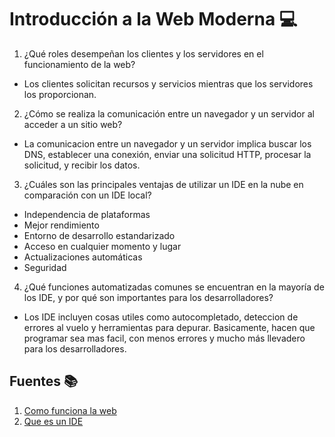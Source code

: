 # Introducción a la Web Moderna 💻

1. ¿Qué roles desempeñan los clientes y los servidores en el funcionamiento de la web?

* Los clientes solicitan recursos y servicios mientras que los servidores los proporcionan.

2. ¿Cómo se realiza la comunicación entre un navegador y un servidor al acceder a un sitio web?

* La comunicacion entre un navegador y un servidor implica buscar los DNS, establecer una conexión, enviar una solicitud HTTP, procesar la solicitud, y recibir los datos.

3. ¿Cuáles son las principales ventajas de utilizar un IDE en la nube en comparación con un IDE local?

*   Independencia de plataformas
*   Mejor rendimiento
*   Entorno de desarrollo estandarizado
*   Acceso en cualquier momento y lugar
*   Actualizaciones automáticas
*   Seguridad

4. ¿Qué funciones automatizadas comunes se encuentran en la mayoría de los IDE, y por qué son importantes para los desarrolladores?

* Los IDE incluyen cosas utiles como autocompletado, deteccion de errores al vuelo y herramientas para depurar. Basicamente, hacen que programar sea mas facil, con menos errores y mucho más llevadero para los desarrolladores.

## Fuentes 📚
1. [Como funciona la web](https://developer.mozilla.org/es/docs/Learn/Getting_started_with_the_web/How_the_Web_works)
2. [Que es un IDE](https://aws.amazon.com/es/what-is/ide/)
